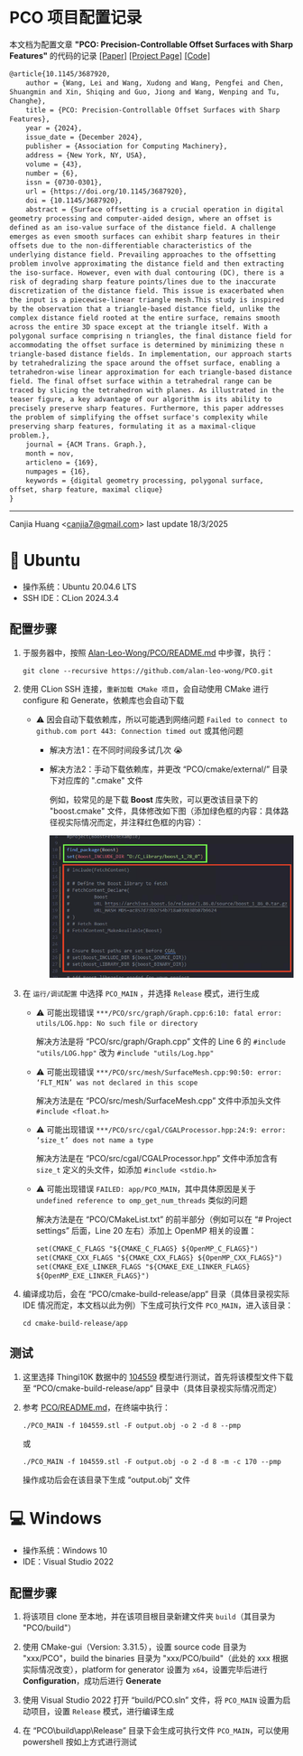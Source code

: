 # PCO 项目配置记录

本文档为配置文章 **"PCO: Precision-Controllable Offset Surfaces with Sharp Features"** 的代码的记录 [[Paper]](https://dl.acm.org/doi/10.1145/3687920) [[Project Page]](https://alan-leo-wong.github.io/SIGASIA24-PCO-ProjectPage/) [[Code]](https://github.com/Alan-Leo-Wong/PCO)

```
@article{10.1145/3687920,
    author = {Wang, Lei and Wang, Xudong and Wang, Pengfei and Chen, Shuangmin and Xin, Shiqing and Guo, Jiong and Wang, Wenping and Tu, Changhe},
    title = {PCO: Precision-Controllable Offset Surfaces with Sharp Features},
    year = {2024},
    issue_date = {December 2024},
    publisher = {Association for Computing Machinery},
    address = {New York, NY, USA},
    volume = {43},
    number = {6},
    issn = {0730-0301},
    url = {https://doi.org/10.1145/3687920},
    doi = {10.1145/3687920},
    abstract = {Surface offsetting is a crucial operation in digital geometry processing and computer-aided design, where an offset is defined as an iso-value surface of the distance field. A challenge emerges as even smooth surfaces can exhibit sharp features in their offsets due to the non-differentiable characteristics of the underlying distance field. Prevailing approaches to the offsetting problem involve approximating the distance field and then extracting the iso-surface. However, even with dual contouring (DC), there is a risk of degrading sharp feature points/lines due to the inaccurate discretization of the distance field. This issue is exacerbated when the input is a piecewise-linear triangle mesh.This study is inspired by the observation that a triangle-based distance field, unlike the complex distance field rooted at the entire surface, remains smooth across the entire 3D space except at the triangle itself. With a polygonal surface comprising n triangles, the final distance field for accommodating the offset surface is determined by minimizing these n triangle-based distance fields. In implementation, our approach starts by tetrahedralizing the space around the offset surface, enabling a tetrahedron-wise linear approximation for each triangle-based distance field. The final offset surface within a tetrahedral range can be traced by slicing the tetrahedron with planes. As illustrated in the teaser figure, a key advantage of our algorithm is its ability to precisely preserve sharp features. Furthermore, this paper addresses the problem of simplifying the offset surface's complexity while preserving sharp features, formulating it as a maximal-clique problem.},
    journal = {ACM Trans. Graph.},
    month = nov,
    articleno = {169},
    numpages = {16},
    keywords = {digital geometry processing, polygonal surface, offset, sharp feature, maximal clique}
}
```

---

Canjia Huang <<canjia7@gmail.com>> last update 18/3/2025

# :penguin: Ubuntu

- 操作系统：Ubuntu 20.04.6 LTS
- SSH IDE：CLion 2024.3.4

## 配置步骤

1. 于服务器中，按照 [Alan-Leo-Wong/PCO/README.md](https://github.com/Alan-Leo-Wong/PCO/blob/master/README.md) 中步骤，执行：

    ```
    git clone --recursive https://github.com/alan-leo-wong/PCO.git
    ```

2. 使用 CLion SSH 连接，`重新加载 CMake 项目`，会自动使用 CMake 进行 configure 和 Generate，依赖库也会自动下载

    - :warning: 因会自动下载依赖库，所以可能遇到网络问题 `Failed to connect to github.com port 443: Connection timed out` 或其他问题

        - 解决方法1：在不同时间段多试几次 :sob:

        - 解决方法2：手动下载依赖库，并更改 “PCO/cmake/external/” 目录下对应库的 ".cmake" 文件

            例如，较常见的是下载 **Boost** 库失败，可以更改该目录下的 "boost.cmake" 文件，具体修改如下图（添加绿色框的内容：具体路径视实际情况而定，并注释红色框的内容）：

            ![image](.pic/image.png)

3. 在 `运行/调试配置` 中选择 `PCO_MAIN` ，并选择 `Release` 模式，进行生成

    - :warning: 可能出现错误 `***/PCO/src/graph/Graph.cpp:6:10: fatal error: utils/LOG.hpp: No such file or directory`

        解决方法是将 “PCO/src/graph/Graph.cpp” 文件的 Line 6 的 `#include "utils/LOG.hpp"` 改为 `#include "utils/Log.hpp"`

    - :warning: 可能出现错误 `***/PCO/src/mesh/SurfaceMesh.cpp:90:50: error: ‘FLT_MIN’ was not declared in this scope`

        解决方法是在 “PCO/src/mesh/SurfaceMesh.cpp” 文件中添加头文件 `#include <float.h>`

    - :warning: 可能出现错误 `***/PCO/src/cgal/CGALProcessor.hpp:24:9: error: ‘size_t’ does not name a type`

        解决方法是在 “PCO/src/cgal/CGALProcessor.hpp” 文件中添加含有 `size_t` 定义的头文件，如添加 `#include <stdio.h>`

    - :warning: 可能出现错误 `FAILED: app/PCO_MAIN`，其中具体原因是关于 `undefined reference to omp_get_num_threads` 类似的问题

        解决方法是在 “PCO/CMakeList.txt” 的前半部分（例如可以在 “# Project settings” 后面，Line 20 左右）添加上 OpenMP 相关的设置：

        ```
        set(CMAKE_C_FLAGS "${CMAKE_C_FLAGS} ${OpenMP_C_FLAGS}")
        set(CMAKE_CXX_FLAGS "${CMAKE_CXX_FLAGS} ${OpenMP_CXX_FLAGS}")
        set(CMAKE_EXE_LINKER_FLAGS "${CMAKE_EXE_LINKER_FLAGS} ${OpenMP_EXE_LINKER_FLAGS}")
        ```
4. 编译成功后，会在 “PCO/cmake-build-release/app“ 目录（具体目录视实际 IDE 情况而定，本文档以此为例）下生成可执行文件 `PCO_MAIN`，进入该目录：

    ```
    cd cmake-build-release/app
    ```

## 测试

1. 这里选择 Thingi10K 数据中的 [104559](104559.stl) 模型进行测试，首先将该模型文件下载至 “PCO/cmake-build-release/app“ 目录中（具体目录视实际情况而定）

2. 参考 [PCO/README.md](https://github.com/Alan-Leo-Wong/PCO/blob/master/README.md)，在终端中执行：

    ```
    ./PCO_MAIN -f 104559.stl -F output.obj -o 2 -d 8 --pmp
    ```

    或

    ```
    ./PCO_MAIN -f 104559.stl -F output.obj -o 2 -d 8 -m -c 170 --pmp
    ```

    操作成功后会在该目录下生成 “output.obj” 文件

# :computer: Windows

- 操作系统：Windows 10
- IDE：Visual Studio 2022

## 配置步骤

1. 将该项目 clone 至本地，并在该项目根目录新建文件夹 `build`（其目录为 "PCO/build"）

2. 使用 CMake-gui（Version: 3.31.5），设置 source code 目录为 "xxx/PCO"，build the binaries 目录为 "xxx/PCO/build"（此处的 xxx 根据实际情况改变），platform for generator 设置为 `x64`，设置完毕后进行 **Configuration**，成功后进行 **Generate**

3. 使用 Visual Studio 2022 打开 “build/PCO.sln” 文件，将 `PCO_MAIN` 设置为启动项目，设置 `Release` 模式，进行编译生成

4. 在 “PCO\build\app\Release” 目录下会生成可执行文件 `PCO_MAIN`，可以使用 powershell 按如上方式进行测试